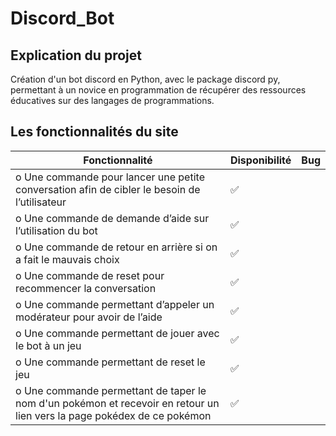# Discord_Bot

## Explication du projet

Création d'un bot discord en Python, avec le package discord py, permettant à un novice en programmation de récupérer des ressources 
éducatives sur des langages de programmations.


## Les fonctionnalités du site

| Fonctionnalité             | Disponibilité | Bug                                   | 
| ------------------- | -- | ---------------------------------------- | 
| o	Une commande pour lancer une petite conversation afin de cibler le besoin de l’utilisateur       | ✅ |  |
| o	Une commande de demande d’aide sur l’utilisation du bot                                                          | ✅             | |
| o	Une commande de retour en arrière si on a fait le mauvais choix                                                  | ✅             | |
| o	Une commande de reset pour recommencer la conversation                                                                 | ✅             | |               
| o	Une commande permettant d’appeler un modérateur pour avoir de l’aide| ✅             | |                 
| o	Une commande permettant de jouer avec le bot à un jeu  | ✅             | |
| o	Une commande permettant de reset le jeu  | ✅             | |
| o Une commande permettant de taper le nom d'un pokémon et recevoir en retour un lien vers la page pokédex de ce pokémon | ✅             |  |    




